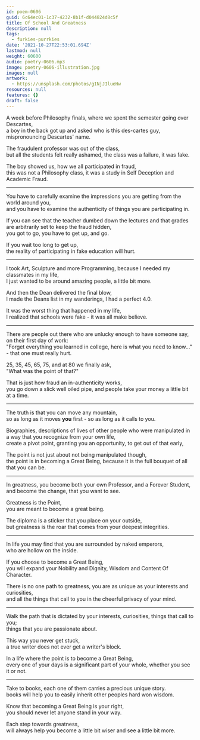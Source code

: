 ```yaml
---
id: poem-0606
guid: 6c64ec01-1c37-4232-8b1f-d044824d8c5f
title: Of School And Greatness
description: null
tags:
  - furkies-purrkies
date: '2021-10-27T22:53:01.694Z'
lastmod: null
weight: 60600
audio: poetry-0606.mp3
image: poetry-0606-illustration.jpg
images: null
artwork:
  - https://unsplash.com/photos/gINjJIlueHw
resources: null
features: {}
draft: false
---
```


A week before Philosophy finals, where we spent the semester going over Descartes,\
a boy in the back got up and asked who is this des-cartes guy, mispronouncing Descartes' name.

The fraudulent professor was out of the class,\
but all the students felt really ashamed, the class was a failure, it was fake.

The boy showed us, how we all participated in fraud,\
this was not a Philosophy class, it was a study in Self Deception and Academic Fraud.

---

You have to carefully examine the impressions you are getting from the world around you,\
and you have to examine the authenticity of things you are participating in.

If you can see that the teacher dumbed down the lectures and that grades are arbitrarily set to keep the fraud hidden,\
you got to go, you have to get up, and go.

If you wait too long to get up,\
the reality of participating in fake education will hurt.

---

I took Art, Sculpture and more Programming, because I needed my classmates in my life,\
I just wanted to be around amazing people, a little bit more.

And then the Dean delivered the final blow,\
I made the Deans list in my wanderings, I had a perfect 4.0.

It was the worst thing that happened in my life,\
I realized that schools were fake - it was all make believe.

---

There are people out there who are unlucky enough to have someone say, on their first day of work:\
"Forget everything you learned in college, here is what you need to know..." - that one must really hurt.

25, 35, 45, 65, 75, and at 80 we finally ask,\
"What was the point of that?"

That is just how fraud an in-authenticity works,\
you go down a slick well oiled pipe, and people take your money a little bit at a time.

---

The truth is that you can move any mountain,\
so as long as it moves **you** first - so as long as it calls to you.

Biographies, descriptions of lives of other people who were manipulated in a way that you recognize from your own life,\
create a pivot point, granting you an opportunity, to get out of that early,

The point is not just about not being manipulated though,\
the point is in becoming a Great Being, because it is the full bouquet of all that you can be.

---

In greatness, you become both your own Professor, and a Forever Student,\
and become the change, that you want to see.

Greatness is the Point,\
you are meant to become a great being.

The diploma is a sticker that you place on your outside,\
but greatness is the roar that comes from your deepest integrities.

---

In life you may find that you are surrounded by naked emperors,\
who are hollow on the inside.

If you choose to become a Great Being,\
you will expand your Nobility and Dignity, Wisdom and Content Of Character.

There is no one path to greatness, you are as unique as your interests and curiosities,\
and all the things that call to you in the cheerful privacy of your mind.

---

Walk the path that is dictated by your interests, curiosities, things that call to you;\
things that you are passionate about.

This way you never get stuck,\
a true writer does not ever get a writer's block.

In a life where the point is to become a Great Being,\
every one of your days is a significant part of your whole, whether you see it or not.

---

Take to books, each one of them carries a precious unique story.\
books will help you to easily inherit other peoples hard won wisdom.

Know that becoming a Great Being is your right,\
you should never let anyone stand in your way.

Each step towards greatness,\
will always help you become a little bit wiser and see a little bit more.
